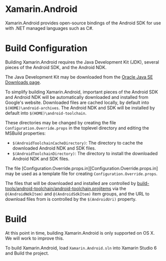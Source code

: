 Xamarin.Android
===============

Xamarin.Android provides open-source bindings of the Android SDK for use with
.NET managed languages such as C#.

# Build Configuration

Building Xamarin.Android requires the Java Development Kit (JDK), several
pieces of the Android SDK, and the Android NDK.

The Java Development Kit may be downloaded from the
[Oracle Java SE Downloads page][download-jdk].

[download-jdk]: http://www.oracle.com/technetwork/java/javase/downloads/

To simplify building Xamarin.Android, important pieces of the Android SDK
and Android NDK will be automatically downloaded and installed from
Google's website. Downloaded files are cached locally, by default into
`$(HOME)\android-archives`. The Android NDK and SDK will be installed by
default into `$(HOME)\android-toolchain`.

These directories may be changed by creating the file
`Configuration.Override.props` in the toplevel directory and editing
the MSBuild properties:

* `$(AndroidToolchainCacheDirectory)`: The directory to cache the downloaded
    Android NDK and SDK files.
* `$(AndroidToolchainDirectory)`: The directory to install the downloaded
    Android NDK and SDK files.

The file [Configuration.Override.props.in][Configuration.Override.props.in]
may be used as a template file for creating `Configuration.Override.props`.

The files that will be downloaded and installed are controlled by
[build-tools/android-toolchain/android-toolchain.projitems][android-toolchain.projitems]
via the `@(AndroidNdkItem)` and `@(AndroidSdkItem)` item groups, and the
URL to download files from is controlled by the `$(AndroidUri)` property.

[android-toolchain.projitems]: build-tools/android-toolchain/android-toolchain.projitems

# Build

At this point in time, building Xamarin.Android is only supported on OS X.
We will work to improve this.

To build Xamarin.Android, load `Xamarin.Android.sln` into Xamarin Studio 6
and Build the project.
